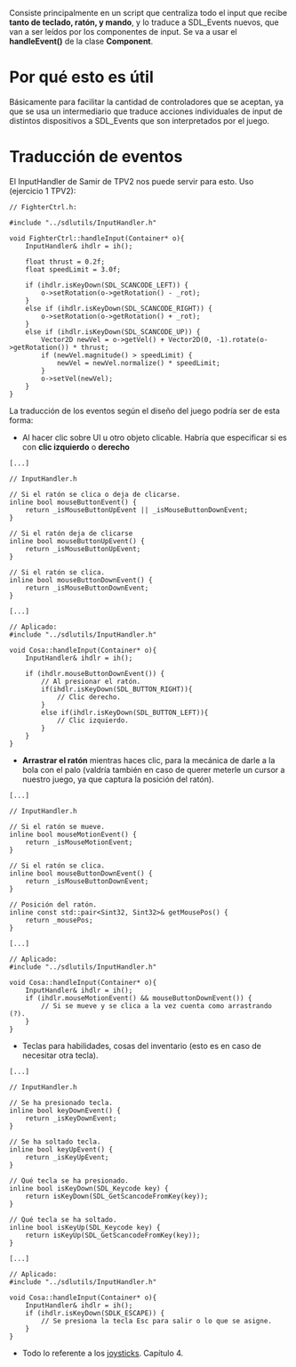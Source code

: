 Consiste principalmente en un script que centraliza todo el input que recibe **tanto de teclado, ratón, y mando**, y lo traduce a SDL_Events nuevos, que van a ser leídos por los componentes de input. Se va a usar el **handleEvent()** de la clase **Component**.
# Por qué esto es útil

Básicamente para facilitar la cantidad de controladores que se aceptan, ya que se usa un intermediario que traduce acciones individuales de input de distintos dispositivos a SDL_Events que son interpretados por el juego.

# Traducción de eventos
El InputHandler de Samir de TPV2 nos puede servir para esto.
Uso (ejercicio 1 TPV2):

```
// FighterCtrl.h:

#include "../sdlutils/InputHandler.h"

void FighterCtrl::handleInput(Container* o){
	InputHandler& ihdlr = ih();

	float thrust = 0.2f;
	float speedLimit = 3.0f;

	if (ihdlr.isKeyDown(SDL_SCANCODE_LEFT)) {
		o->setRotation(o->getRotation() - _rot);
	}
	else if (ihdlr.isKeyDown(SDL_SCANCODE_RIGHT)) {
		o->setRotation(o->getRotation() + _rot);
	}
	else if (ihdlr.isKeyDown(SDL_SCANCODE_UP)) {
		Vector2D newVel = o->getVel() + Vector2D(0, -1).rotate(o->getRotation()) * thrust;
		if (newVel.magnitude() > speedLimit) {
			newVel = newVel.normalize() * speedLimit;
		}
		o->setVel(newVel);
	}
}
```

La traducción de los eventos según el diseño del juego podría ser de esta forma:

- Al hacer clic sobre UI u otro objeto clicable. Habría que especificar si es con **clic izquierdo** o **derecho**
```
[...]

// InputHandler.h

// Si el ratón se clica o deja de clicarse.
inline bool mouseButtonEvent() {
	return _isMouseButtonUpEvent || _isMouseButtonDownEvent;
}

// Si el ratón deja de clicarse
inline bool mouseButtonUpEvent() {
	return _isMouseButtonUpEvent;
}

// Si el ratón se clica.
inline bool mouseButtonDownEvent() {
	return _isMouseButtonDownEvent;
}

[...]

// Aplicado:
#include "../sdlutils/InputHandler.h"

void Cosa::handleInput(Container* o){
	InputHandler& ihdlr = ih();

	if (ihdlr.mouseButtonDownEvent()) {
		// Al presionar el ratón.
		if(ihdlr.isKeyDown(SDL_BUTTON_RIGHT)){
			// Clic derecho.
		}
		else if(ihdlr.isKeyDown(SDL_BUTTON_LEFT)){
			// Clic izquierdo.
		}
	}
}
```

- **Arrastrar el ratón** mientras haces clic, para la mecánica de darle a la bola con el palo (valdría también en caso de querer meterle un cursor a nuestro juego, ya que captura la posición del ratón).
```
[...]

// InputHandler.h

// Si el ratón se mueve.
inline bool mouseMotionEvent() {
	return _isMouseMotionEvent;
}

// Si el ratón se clica.
inline bool mouseButtonDownEvent() {
	return _isMouseButtonDownEvent;
}

// Posición del ratón.
inline const std::pair<Sint32, Sint32>& getMousePos() {
	return _mousePos;
}

[...]

// Aplicado:
#include "../sdlutils/InputHandler.h"

void Cosa::handleInput(Container* o){
	InputHandler& ihdlr = ih();
	if (ihdlr.mouseMotionEvent() && mouseButtonDownEvent()) {
		// Si se mueve y se clica a la vez cuenta como arrastrando (?).
	}
}
```

- Teclas para habilidades, cosas del inventario (esto es en caso de necesitar otra tecla).
```
[...]

// InputHandler.h

// Se ha presionado tecla.
inline bool keyDownEvent() {
	return _isKeyDownEvent;
}

// Se ha soltado tecla.
inline bool keyUpEvent() {
	return _isKeyUpEvent;
}

// Qué tecla se ha presionado.
inline bool isKeyDown(SDL_Keycode key) {
	return isKeyDown(SDL_GetScancodeFromKey(key));
}

// Qué tecla se ha soltado.
inline bool isKeyUp(SDL_Keycode key) {
	return isKeyUp(SDL_GetScancodeFromKey(key));
}

[...]

// Aplicado:
#include "../sdlutils/InputHandler.h"

void Cosa::handleInput(Container* o){
	InputHandler& ihdlr = ih();
	if (ihdlr.isKeyDown(SDLK_ESCAPE)) {
		// Se presiona la tecla Esc para salir o lo que se asigne.
	}
}
```

- Todo lo referente a los [joysticks](https://docviewer.xdocs.net/view_v2.php). Capítulo 4.

